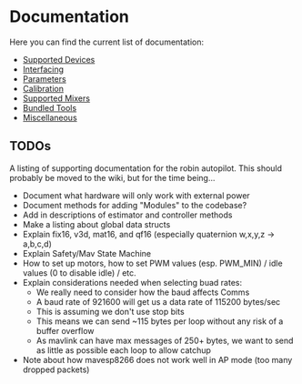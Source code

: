 # Documentation
Here you can find the current list of documentation:
- [Supported Devices](PINOUT.md)
- [Interfacing](INTERFACING.md)
- [Parameters](PARAMETERS.md)
- [Calibration](CALIBRATION.md)
- [Supported Mixers](MIXER.md)
- [Bundled Tools](TOOLS.md)
- [Miscellaneous](OTHER.md)

## TODOs
A listing of supporting documentation for the robin autopilot. This should probably be moved to the wiki, but for the time being...
 - Document what hardware will only work with external power
 - Document methods for adding "Modules" to the codebase?
 - Add in descriptions of estimator and controller methods
 - Make a listing about global data structs
 - Explain fix16, v3d, mat16, and qf16 (especially quaternion w,x,y,z -> a,b,c,d)
 - Explain Safety/Mav State Machine
 - How to set up motors, how to set PWM values (esp. PWM_MIN) / idle values (0 to disable idle) / etc.
 - Explain considerations needed when selecting buad rates:
   - We really need to consider how the baud affects Comms
   - A baud rate of 921600 will get us a data rate of 115200 bytes/sec
   - This is assuming we don't use stop bits
   - This means we can send ~115 bytes per loop without any risk of a buffer overflow
   - As mavlink can have max messages of 250+ bytes, we want to send as little as possible each loop to allow catchup
 - Note about how mavesp8266 does not work well in AP mode (too many dropped packets)
